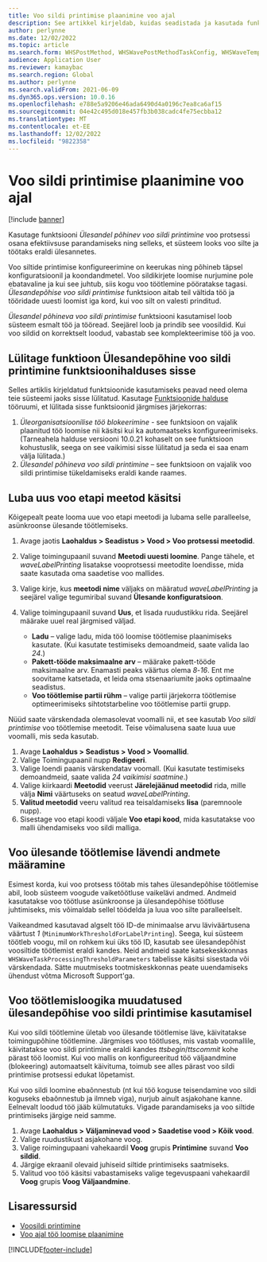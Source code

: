 ```yaml
---
title: Voo sildi printimise plaanimine voo ajal
description: See artikkel kirjeldab, kuidas seadistada ja kasutada funktsioone ülesandepõhise voo sildi printimiseks.
author: perlynne
ms.date: 12/02/2022
ms.topic: article
ms.search.form: WHSPostMethod, WHSWavePostMethodTaskConfig, WHSWaveTemplateTable, WHSParameters, WHSWaveTableListPage, WHSWorkTableListPage, WHSWorkTable, BatchJobEnhanced, WHSPlannedWorkOrder
audience: Application User
ms.reviewer: kamaybac
ms.search.region: Global
ms.author: perlynne
ms.search.validFrom: 2021-06-09
ms.dyn365.ops.version: 10.0.16
ms.openlocfilehash: e788e5a9206e46ada6490d4a0196c7ea8ca6af15
ms.sourcegitcommit: 04e42c495d018e457fb3b038cadc4fe75ecbba12
ms.translationtype: MT
ms.contentlocale: et-EE
ms.lasthandoff: 12/02/2022
ms.locfileid: "9822358"
---
```

# <a name="schedule-wave-label-printing-during-wave"></a>Voo sildi printimise plaanimine voo ajal

[!include [banner](../../includes/banner.md)]

Kasutage funktsiooni *Ülesandel põhinev voo sildi printimine* voo protsessi osana efektiivsuse parandamiseks ning selleks, et süsteem looks voo silte ja töötaks eraldi ülesannetes.

Voo siltide printimise konfigureerimine on keerukas ning põhineb täpsel konfiguratsioonil ja koondandmetel. Voo sildikirjete loomise nurjumine pole ebatavaline ja kui see juhtub, siis kogu voo töötlemine pööratakse tagasi. *Ülesandepõhise voo sildi printimise* funktsioon aitab teil vältida töö ja tööridade uuesti loomist iga kord, kui voo silt on valesti prinditud.

*Ülesandel põhineva voo sildi printimise* funktsiooni kasutamisel loob süsteem esmalt töö ja tööread. Seejärel loob ja prindib see voosildid. Kui voo sildid on korrektselt loodud, vabastab see komplekteerimise töö ja voo.

## <a name="turn-on-the-task-based-wave-label-printing-feature-in-feature-management"></a>Lülitage funktioon Ülesandepõhine voo sildi printimine funktsioonihalduses sisse

Selles artiklis kirjeldatud funktsioonide kasutamiseks peavad need olema teie süsteemi jaoks sisse lülitatud. Kasutage [Funktsioonide halduse](../../fin-ops-core/fin-ops/get-started/feature-management/feature-management-overview.md) tööruumi, et lülitada sisse funktsioonid järgmises järjekorras:

1. *Üleorganisatsioonilise töö blokeerimine* - see funktsioon on vajalik plaanitud töö loomise nii käsitsi kui ka automaatseks konfigureerimiseks. (Tarneahela halduse versiooni 10.0.21 kohaselt on see funktsioon kohustuslik, seega on see vaikimisi sisse lülitatud ja seda ei saa enam välja lülitada.)
1. *Ülesandel põhineva voo sildi printimine* – see funktsioon on vajalik voo sildi printimise tükeldamiseks eraldi kande raames.

## <a name="manually-enable-the-new-wave-step-method"></a>Luba uus voo etapi meetod käsitsi

Kõigepealt peate looma uue voo etapi meetodi ja lubama selle paralleelse, asünkroonse ülesande töötlemiseks.

1. Avage jaotis **Laohaldus \> Seadistus \> Vood \> Voo protsessi meetodid**.
1. Valige toimingupaanil suvand **Meetodi uuesti loomine**. Pange tähele, et *waveLabelPrinting* lisatakse vooprotsessi meetodite loendisse, mida saate kasutada oma saadetise voo mallides.
1. Valige kirje, kus **meetodi nime** väljaks on määratud *waveLabelPrinting* ja seejärel valige tegumiribal suvand **Ülesande konfiguratsioon**.
1. Valige toimingupaanil suvand **Uus**, et lisada ruudustikku rida. Seejärel määrake uuel real järgmised väljad.

    - **Ladu** – valige ladu, mida töö loomise töötlemise plaanimiseks kasutate. (Kui kasutate testimiseks demoandmeid, saate valida lao *24*.)
    - **Pakett-tööde maksimaalne arv** – määrake pakett-tööde maksimaalne arv. Enamasti peaks väärtus olema *8*-*16*. Ent me soovitame katsetada, et leida oma stsenaariumite jaoks optimaalne seadistus.
    - **Voo töötlemise partii rühm** – valige partii järjekorra töötlemise optimeerimiseks sihtotstarbeline voo töötlemise partii grupp.

Nüüd saate värskendada olemasolevat voomalli nii, et see kasutab *Voo sildi printimise* voo töötlemise meetodit. Teise võimalusena saate luua uue voomalli, mis seda kasutab.

1. Avage **Laohaldus \> Seadistus \> Vood \> Voomallid**.
1. Valige Toimingupaanil nupp **Redigeeri**.
1. Valige loendi paanis värskendatav voomall. (Kui kasutate testimiseks demoandmeid, saate valida *24 vaikimisi saatmine*.)
1. Valige kiirkaardi **Meetodid** veerust **Järelejäänud meetodid** rida, mille välja **Nimi** väärtuseks on seatud *waveLabelPrinting*.
1. **Valitud meetodid** veeru valitud rea teisaldamiseks **lisa** (paremnoole nupp).
1. Sisestage voo etapi koodi väljale **Voo etapi kood**, mida kasutatakse voo malli ühendamiseks voo sildi malliga.

## <a name="set-wave-task-processing-threshold-data"></a>Voo ülesande töötlemise lävendi andmete määramine

Esimest korda, kui voo protsess töötab mis tahes ülesandepõhise töötlemise abil, loob süsteem voogude vaiketöötluse vaikelävi andmed. Andmeid kasutatakse voo töötluse asünkroonse ja ülesandepõhise töötluse juhtimiseks, mis võimaldab sellel töödelda ja luua voo silte paralleelselt.

Vaikeandmed kasutavad algselt töö ID-de minimaalse arvu läviväärtusena väärtust *1* (`MinimumWorkThresholdForLabelPrinting`). Seega, kui süsteem töötleb voogu, mil on rohkem kui üks töö ID, kasutab see ülesandepõhist voosiltide töötlemist eraldi kandes. Neid andmeid saate katsekeskkonnas `WHSWaveTaskProcessingThresholdParameters` tabelisse käsitsi sisestada või värskendada. Sätte muutmiseks tootmiskeskkonnas peate uuendamiseks ühendust võtma Microsoft Support'ga.

## <a name="changes-to-the-wave-processing-logic-when-task-based-wave-label-printing-is-used"></a>Voo töötlemisloogika muudatused ülesandepõhise voo sildi printimise kasutamisel

Kui voo sildi töötlemine ületab voo ülesande töötlemise läve, käivitatakse toimingupõhine töötlemine. Järgmises voo töötluses, mis vastab voomallile, käivitatakse voo sildi printimine eraldi kandes *ttsbegin*/*ttscommit* kohe pärast töö loomist. Kui voo mallis on konfigureeritud töö väljaandmine (blokeering) automaatselt käivituma, toimub see alles pärast voo sildi printimise protsessi edukat lõpetamist.

Kui voo sildi loomine ebaõnnestub (nt kui töö koguse teisendamine voo sildi koguseks ebaõnnestub ja ilmneb viga), nurjub ainult asjakohane kanne. Eelnevalt loodud töö jääb külmutatuks. Vigade parandamiseks ja voo siltide printimiseks järgige neid samme.

1. Avage **Laohaldus \> Väljaminevad vood \> Saadetise vood \> Kõik vood**.
1. Valige ruudustikust asjakohane voog.
1. Valige roimingupaani vahekaardil **Voog** grupis **Printimine** suvand **Voo sildid**.
1. Järgige ekraanil olevaid juhiseid siltide printimiseks saatmiseks.
1. Valitud voo töö käsitsi vabastamiseks valige tegevuspaani vahekaardil **Voog** grupis **Voog** **Väljaandmine**.

## <a name="additional-resources"></a>Lisaressursid

- [Voosildi printimine](configure-wave-label-printing.md)
- [Voo ajal töö loomise plaanimine](configure-wave-schedule-work-creation.md)

[!INCLUDE[footer-include](../../includes/footer-banner.md)]
